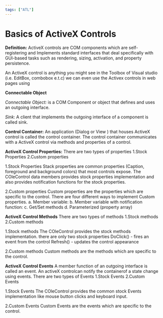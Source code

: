 ```yaml
---
tags: ["ATL"]
---
```


# Basics of ActiveX Controls
<!--markdownlint-disable MD013 MD029 MD036 MD024 MD033 MD040 MD042 MD001 MD051 MD025 MD052-->
**Definition:** ActiveX controls are COM components which are self-registering and Implements standard interfaces that deal specifically with GUI-based tasks such as rendering, sizing, activation, and property persistence.

An ActiveX control is anything you might see in the Toolbox of Visual studio (i.e. EditBox, combobox e.t.c) we can even use the Activex controls in web pages using

**Connectable Object**

_Connectable Object:_ is a COM Component or object that defines and uses an outgoing interface.

_Sink_: A client that implements the outgoing interface of a component is called sink.

**Control Container:** An application (Dialog or View ) that houses ActiveX control is called the control container. The control container communicates with a ActiveX control via methods and properties of a control.

**ActiveX Control Properties:** There are two types of properties 1.Stock Properties 2.Custom properties

1.Stock Properties Stack properties are common properties (Caption, foreground and background colors) that most controls expose. The COleControl data members provides stock properties implementation and also provides notification functions for the stock properties.

2.Custom properties Custom properties are the properties which are specific to the control. There are four different ways to implement Custom properties. a. Member variable: b. Member variable with notification function: c. Get/Set methods d. Parameterized (property array)

**ActiveX Control Methods** There are two types of methods 1.Stock methods 2.Custom methods

1.Stock methods The COleControl provides the stock methods implementation. there are only two stock properties DoClick() - fires an event from the control Refresh() - updates the control appearance

2.Custom methods Custom methods are the methods which are specific to the control.

**ActiveX Control Events** A member function of an outgoing interface is called an event. An activeX controlcan notify the containerof a state change using events. There are two types of Events 1.Stock Events 2.Custom Events

1.Stock Events The COleControl provides the common stock Events implementation like mouse button clicks and keyboard input.

2.Custom Events Custom Events are the events which are specific to the control.
